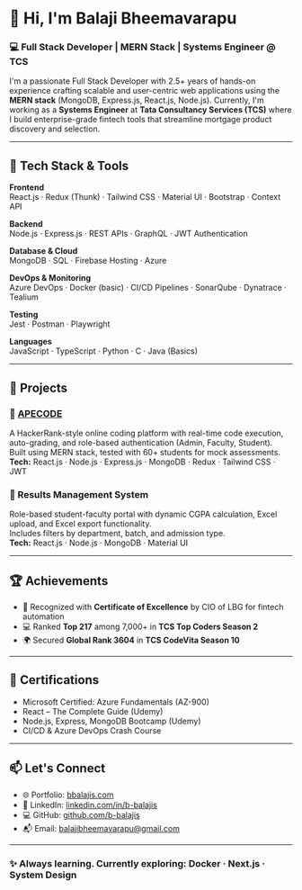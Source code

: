 # 👋 Hi, I'm Balaji Bheemavarapu

### 💻 Full Stack Developer | MERN Stack | Systems Engineer @ TCS

I'm a passionate Full Stack Developer with 2.5+ years of hands-on experience crafting scalable and user-centric web applications using the **MERN stack** (MongoDB, Express.js, React.js, Node.js). Currently, I'm working as a **Systems Engineer** at **Tata Consultancy Services (TCS)** where I build enterprise-grade fintech tools that streamline mortgage product discovery and selection.

---

## 🔧 Tech Stack & Tools

**Frontend**  
React.js · Redux (Thunk) · Tailwind CSS · Material UI · Bootstrap · Context API  

**Backend**  
Node.js · Express.js · REST APIs · GraphQL · JWT Authentication  

**Database & Cloud**  
MongoDB · SQL · Firebase Hosting · Azure  

**DevOps & Monitoring**  
Azure DevOps · Docker (basic) · CI/CD Pipelines · SonarQube · Dynatrace · Tealium  

**Testing**  
Jest · Postman · Playwright  

**Languages**  
JavaScript · TypeScript · Python · C · Java (Basics)

---

## 🚀 Projects

### 🔹 [APECODE](https://apecode.bbalajis.com/)
A HackerRank-style online coding platform with real-time code execution, auto-grading, and role-based authentication (Admin, Faculty, Student).  
Built using MERN stack, tested with 60+ students for mock assessments.  
**Tech:** React.js · Node.js · Express.js · MongoDB · Redux · Tailwind CSS · JWT

### 🔹 Results Management System
Role-based student-faculty portal with dynamic CGPA calculation, Excel upload, and Excel export functionality.  
Includes filters by department, batch, and admission type.  
**Tech:** React.js · Node.js · MongoDB · Material UI

---

## 🏆 Achievements

- 🥇 Recognized with **Certificate of Excellence** by CIO of LBG for fintech automation
- 💻 Ranked **Top 217** among 7,000+ in **TCS Top Coders Season 2**
- 🌍 Secured **Global Rank 3604** in **TCS CodeVita Season 10**

---

## 📜 Certifications

- Microsoft Certified: Azure Fundamentals (AZ-900)
- React – The Complete Guide (Udemy)
- Node.js, Express, MongoDB Bootcamp (Udemy)
- CI/CD & Azure DevOps Crash Course

---

## 📫 Let's Connect

- 🌐 Portfolio: [bbalajis.com](https://bbalajis.com)
- 💼 LinkedIn: [linkedin.com/in/b-balajis](https://linkedin.com/in/b-balajis)
- 💻 GitHub: [github.com/b-balajis](https://github.com/b-balajis)
- 📬 Email: balajibheemavarapu@gmail.com

---

### ✨ Always learning. Currently exploring: Docker · Next.js · System Design
